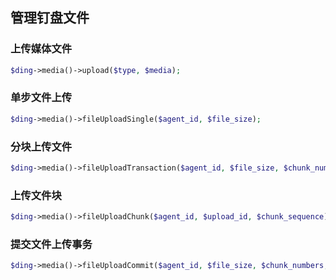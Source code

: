 ## 管理钉盘文件

### 上传媒体文件
```php
$ding->media()->upload($type, $media);
```

### 单步文件上传
```php
$ding->media()->fileUploadSingle($agent_id, $file_size);
```

### 分块上传文件
```php
$ding->media()->fileUploadTransaction($agent_id, $file_size, $chunk_numbers);
```

### 上传文件块
```php
$ding->media()->fileUploadChunk($agent_id, $upload_id, $chunk_sequence);
```

### 提交文件上传事务
```php
$ding->media()->fileUploadCommit($agent_id, $file_size, $chunk_numbers, $upload_id);
```